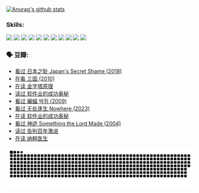 
[![Anurag's github stats](https://github-readme-stats.vercel.app/api?username=w940853815)](https://github.com/anuraghazra/github-readme-stats)

### Skills:

<code><img height="32" src="https://cdn.jsdelivr.net/npm/simple-icons@v5/icons/python.svg"></code>
<code><img height="32" src="https://cdn.jsdelivr.net/npm/simple-icons@v5/icons/javascript.svg"></code>
<code><img height="32" src="https://cdn.jsdelivr.net/npm/simple-icons@v5/icons/django.svg"></code>
<code><img height="32" src="https://cdn.jsdelivr.net/npm/simple-icons@v5/icons/flask.svg"></code>
<code><img height="32" src="https://cdn.jsdelivr.net/npm/simple-icons@v5/icons/vuetify.svg"></code>
<code><img height="32" src="https://cdn.jsdelivr.net/npm/simple-icons@v5/icons/git.svg"></code>
<code><img height="32" src="https://cdn.jsdelivr.net/npm/simple-icons@v5/icons/docker.svg"></code>
<code><img height="32" src="https://cdn.jsdelivr.net/npm/simple-icons@v5/icons/postgresql.svg"></code>
<code><img height="32" src="https://cdn.jsdelivr.net/npm/simple-icons@v5/icons/elasticsearch.svg"></code>
<code><img height="32" src="https://cdn.jsdelivr.net/npm/simple-icons@v5/icons/macos.svg"></code>
<code><img height="32" src="https://cdn.jsdelivr.net/npm/simple-icons@v5/icons/linux.svg"></code>

### 🗣 豆瓣:

<!-- DOUBAN-ACTIVITIES:START -->
- [看过 日本之耻 Japan's Secret Shame‎ (2018)](https://www.douban.com/people/136069238/status/4431579101/?_i=00230306)
- [在看 三国‎ (2010)](https://www.douban.com/people/136069238/status/4430559482/?_i=00230306)
- [在读 金字塔原理](https://www.douban.com/people/136069238/status/4424812753/?_i=00230306)
- [读过 软件业的成功奥秘](https://www.douban.com/people/136069238/status/4424809958/?_i=00230306)
- [看过 蝙蝠 박쥐‎ (2009)](https://www.douban.com/people/136069238/status/4422787315/?_i=00230306)
- [看过 无处逢生 Nowhere‎ (2023)](https://www.douban.com/people/136069238/status/4416454713/?_i=00230306)
- [在读 软件业的成功奥秘](https://www.douban.com/people/136069238/status/4414815312/?_i=00230306)
- [看过 神迹 Something the Lord Made‎ (2004)](https://www.douban.com/people/136069238/status/4409691983/?_i=00230306)
- [读过 告别百年激进](https://www.douban.com/people/136069238/status/4406414036/?_i=00230306)
- [在读 纳粹医生](https://www.douban.com/people/136069238/status/4406413750/?_i=00230306)
<!-- DOUBAN-ACTIVITIES:END -->


![Snake animation](https://raw.githubusercontent.com/w940853815/w940853815/output/github-contribution-grid-snake.svg)

<!--
**w940853815/w940853815** is a ✨ _special_ ✨ repository because its `README.md` (this file) appears on your GitHub profile.

Here are some ideas to get you started:

- 🔭 I’m currently working on ...
- 🌱 I’m currently learning ...
- 👯 I’m looking to collaborate on ...
- 🤔 I’m looking for help with ...
- 💬 Ask me about ...
- 📫 How to reach me: ...
- 😄 Pronouns: ...
- ⚡ Fun fact: ...
-->

